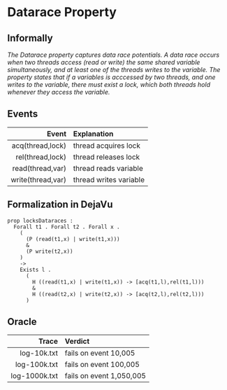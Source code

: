 # Datarace Property

## Informally

_The Datarace property captures data race potentials. A data race occurs when two threads access (read or write) the same shared variable simultaneously, and at least one of the threads writes to the variable. The property states that if a variables is acccessed by two threads, and one writes to the variable, there must exist a lock, which both threads hold whenever they access the variable._

## Events

| Event              |  Explanation           | 
| ------------------:|:-----------------------|
| acq(thread,lock)   | thread acquires lock   |
| rel(thread,lock)   | thread releases lock   |
| read(thread,var)   | thread reads variable  |
| write(thread,var)  | thread writes variable |

## Formalization in DejaVu

```
prop locksDataraces :
  Forall t1 . Forall t2 . Forall x .
    (
      (P (read(t1,x) | write(t1,x)))
      &
      (P write(t2,x))
    )
    ->
    Exists l .
      (
        H ((read(t1,x) | write(t1,x)) -> [acq(t1,l),rel(t1,l)))
        &
        H ((read(t2,x) | write(t2,x)) -> [acq(t2,l),rel(t2,l)))
      )
```
         
## Oracle

| Trace          |  Verdict                 | 
| --------------:|:-------------------------|
| log-10k.txt    | fails on event 10,005    |
| log-100k.txt   | fails on event 100,005   |
| log-1000k.txt  | fails on event 1,050,005 |

